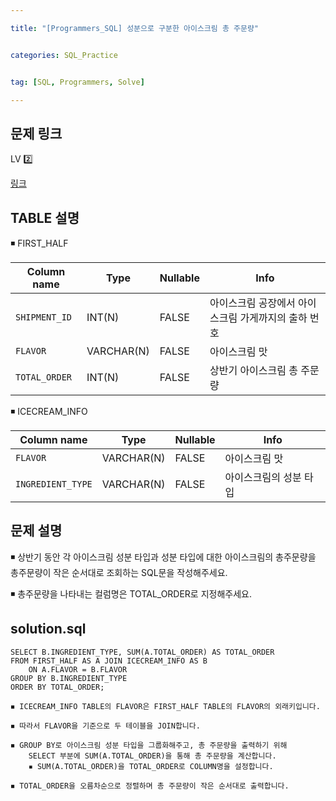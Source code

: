 ```yaml
---

title: "[Programmers_SQL] 성분으로 구분한 아이스크림 총 주문량"


categories: SQL_Practice


tag: [SQL, Programmers, Solve]

---
```


## 문제 링크

LV 2️⃣ 

[링크](https://school.programmers.co.kr/learn/courses/30/lessons/133026)

## TABLE 설명

◾ FIRST_HALF

|Column name|Type|Nullable|Info|
|-|-|-|-|
|`SHIPMENT_ID`|INT(N)|FALSE|아이스크림 공장에서 아이스크림 가게까지의 출하 번호|
|`FLAVOR`|VARCHAR(N)|FALSE|아이스크림 맛|
|`TOTAL_ORDER`|INT(N)|FALSE|상반기 아이스크림 총 주문량|

◾ ICECREAM_INFO

|Column name|Type|Nullable|Info|
|-|-|-|-|
|`FLAVOR`|VARCHAR(N)|FALSE|아이스크림 맛|
|`INGREDIENT_TYPE`|VARCHAR(N)|FALSE|아이스크림의 성분 타입|

## 문제 설명

◾ 상반기 동안 각 아이스크림 성분 타입과 성분 타입에 대한 아이스크림의 총주문량을 총주문량이 작은 순서대로 조회하는 SQL문을 작성해주세요. 

◾ 총주문량을 나타내는 컬럼명은 TOTAL_ORDER로 지정해주세요. 

## solution.sql
    SELECT B.INGREDIENT_TYPE, SUM(A.TOTAL_ORDER) AS TOTAL_ORDER 
    FROM FIRST_HALF AS A JOIN ICECREAM_INFO AS B
        ON A.FLAVOR = B.FLAVOR 
    GROUP BY B.INGREDIENT_TYPE
    ORDER BY TOTAL_ORDER;


```
◾ ICECREAM_INFO TABLE의 FLAVOR은 FIRST_HALF TABLE의 FLAVOR의 외래키입니다. 

◾ 따라서 FLAVOR을 기준으로 두 테이블을 JOIN합니다. 

◾ GROUP BY로 아이스크림 성분 타입을 그룹화해주고, 총 주문량을 출력하기 위해 
    SELECT 부분에 SUM(A.TOTAL_ORDER)을 통해 총 주문량을 계산합니다. 
    ▪ SUM(A.TOTAL_ORDER)을 TOTAL_ORDER로 COLUMN명을 설정합니다. 

◾ TOTAL_ORDER을 오름차순으로 정렬하며 총 주문량이 작은 순서대로 출력합니다. 
```